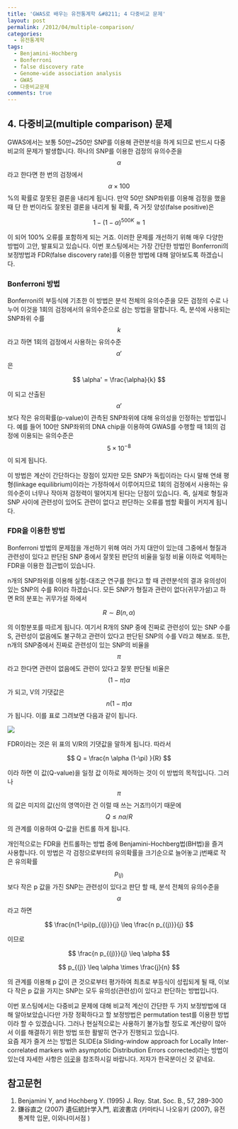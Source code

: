 ```yaml
---
title: 'GWAS로 배우는 유전통계학 &#8211; 4 다중비교 문제'
layout: post
permalink: /2012/04/multiple-comparison/
categories:
  - 유전통계학
tags:
  - Benjamini-Hochberg
  - Bonferroni
  - false discovery rate
  - Genome-wide association analysis
  - GWAS
  - 다중비교문제
comments: true
---
```

## 4. 다중비교(multiple comparison) 문제

GWAS에서는 보통 50만~250만 SNP를 이용해 관련분석을 하게 되므로 반드시 다중비교의 문제가 발생합니다. 하나의 SNP를 이용한 검정의 유의수준을 $$\alpha $$라고 한다면 한 번의 검정에서 $$\alpha \times 100 $$%의 확률로 잘못된 결론을 내리게 됩니다. 만약 50만 SNP좌위를 이용해 검정을 했을 때 단 한 번이라도 잘못된 결론을 내리게 될 확률, 즉 거짓 양성(false positive)은  

$$
1-(1-\alpha)^{500K} \approx 1  
$$

이 되어 100% 오류를 포함하게 되는 거죠. 이러한 문제를 개선하기 위해 매우 다양한 방법이 고안, 발표되고 있습니다. 이번 포스팅에서는 가장 간단한 방법인 Bonferroni의 보정방법과 FDR(false discovery rate)를 이용한 방법에 대해 알아보도록 하겠습니다.  

### Bonferroni 방법

Bonferroni의 부등식에 기초한 이 방법은 분석 전체의 유의수준을 모든 검정의 수로 나누어 이것을 1회의 검정에서의 유의수준으로 삼는 방법을 말합니다. 즉, 분석에 사용되는 SNP좌위 수를 $$ k $$라고 하면 1회의 검정에서 사용하는 유의수준 $$ \alpha' $$은  

$$  
\alpha' = \frac{\alpha}{k}  
$$  

이 되고 산출된 $$\alpha'$$보다 작은 유의확률(p-value)이 관측된 SNP좌위에 대해 유의성을 인정하는 방법입니다. 예를 들어 100만 SNP좌위의 DNA chip을 이용하여 GWAS를 수행할 때 1회의 검정에 이용되는 유의수준은 $$5 \times 10^{-8} $$이 되게 됩니다.

이 방법은 계산이 간단하다는 장점이 있지만 모든 SNP가 독립이라는 다시 말해 연쇄 평형(linkage equilibrium)이라는 가정하에서 이루어지므로 1회의 검정에서 사용하는 유의수준이 너무나 작아져 검정력이 떨어지게 된다는 단점이 있습니다. 즉, 실제로 형질과 SNP 사이에 관련성이 있어도 관련이 없다고 판단하는 오류를 범할 확률이 커지게 됩니다.

### FDR을 이용한 방법

Bonferroni 방법의 문제점을 개선하기 위해 여러 가지 대안이 있는데 그중에서 형질과 관련성이 있다고 판단된 SNP 중에서 잘못된 판단의 비율을 일정 비율 이하로 억제하는 FDR을 이용한 접근법이 있습니다.

n개의 SNP좌위를 이용해 실험-대조군 연구를 한다고 할 때 관련분석의 결과 유의성이 있는 SNP의 수를 R이라 하겠습니다. 모든 SNP가 형질과 관련이 없다(귀무가설)고 하면 R의 분포는 귀무가설 하에서  

$$  
R \sim B(n,\alpha)  
$$  

의 이항분포를 따르게 됩니다. 여기서 R개의 SNP 중에 진짜로 관련성이 있는 SNP 수를 S, 관련성이 없음에도 불구하고 관련이 있다고 판단된 SNP의 수를 V라고 해보죠. 또한, n개의 SNP중에서 진짜로 관련성이 있는 SNP의 비율을 $$ \pi $$라고 한다면 관련이 없음에도 관련이 있다고 잘못 판단될 비율은 $$ (1-\pi)\alpha $$가 되고, V의 기댓값은 $$ n(1-\pi)\alpha $$가 됩니다. 이를 표로 그려보면 다음과 같이 됩니다.

![](http://farm4.staticflickr.com/3771/9198688743_ee7b47004c_o.jpg)

FDR이라는 것은 위 표의 V/R의 기댓값을 말하게 됩니다. 따라서  

$$
Q = \frac{n \alpha (1-\pi) }{R}  
$$  

이라 하면 이 값(Q-value)을 일정 값 이하로 제어하는 것이 이 방법의 목적입니다. 그러나 $$ \pi $$의 값은 미지의 값(신의 영역이란 건 이럴 때 쓰는 거죠!!)이기 때문에 $$Q \leq n \alpha/R $$의 관계를 이용하여 Q-값을 컨트롤 하게 됩니다.

개인적으로는 FDR을 컨트롤하는 방법 중에 Benjamini-Hochberg법(BH법)을 즐겨 사용합니다. 이 방법은 각 검정으로부터의 유의확률을 크기순으로 늘어놓고 j번째로 작은 유의확률 $$ p_{(j)} $$보다 작은 p 값을 가진 SNP는 관련성이 있다고 판단 할 때, 분석 전체의 유의수준을 $$ \alpha $$라고 하면  

$$  
\frac{n(1-\pi)p_{(j)}}{j} \leq \frac{n p_{(j)}}{j}  
$$  

이므로  

$$  
\frac{n p_{(j)}}{j} \leq \alpha  
$$

$$  
p_{(j)} \leq \alpha \times \frac{j}{n}  
$$  

의 관계를 이용해 p 값이 큰 것으로부터 평가하여 최초로 부등식이 성립되게 될 때, 이보다 작은 p 값을 가지는 SNP는 모두 유의성(관련성)이 있다고 판단하는 방법입니다.

이번 포스팅에서는 다중비교 문제에 대해 비교적 계산이 간단한 두 가지 보정방법에 대해 알아보았습니다만 가장 정확하다고 할 보정방법은 permutation test를 이용한 방법이라 할 수 있겠습니다. 그러나 현실적으로는 사용하기 불가능할 정도로 계산량이 많아서 이를 해결하기 위한 방법 또한 활발히 연구가 진행되고 있습니다.  
요즘 제가 즐겨 쓰는 방법은 SLIDE(a Sliding-window approach for Locally Inter-correlated markers with asymptotic Distribution Errors corrected)라는 방법이 있는데 자세한 사항은 [이곳][1]을 참조하시길 바랍니다. 저자가 한국분이신 것 같네요.

## 참고문헌

1.  Benjamini Y, and Hochberg Y. (1995) J. Roy. Stat. Soc. B., 57, 289-300
2.  鎌谷直之 (2007) 遺伝統計学入門, 岩波書店 (카마타니 나오유키 (2007), 유전통계학 입문, 이와나미서점 )

 [1]: http://slide.cs.ucla.edu/